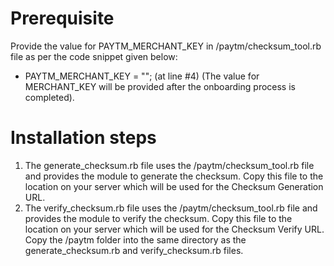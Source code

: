 # Prerequisite
Provide the value for PAYTM_MERCHANT_KEY in /paytm/checksum_tool.rb file as per the code snippet given below:
 - PAYTM_MERCHANT_KEY = "";  (at line #4)
(The value for MERCHANT_KEY will be provided after the onboarding process is completed).

# Installation steps
1. The generate_checksum.rb file uses the /paytm/checksum_tool.rb  file and provides the module to generate the checksum. Copy this file to the location on your server which will be used for the Checksum Generation URL.
2. The verify_checksum.rb file uses the /paytm/checksum_tool.rb  file and provides the module to verify the checksum. Copy this file to the location on your server which will be used for the Checksum Verify URL.
Copy the /paytm folder into the same directory as the generate_checksum.rb and verify_checksum.rb files.
